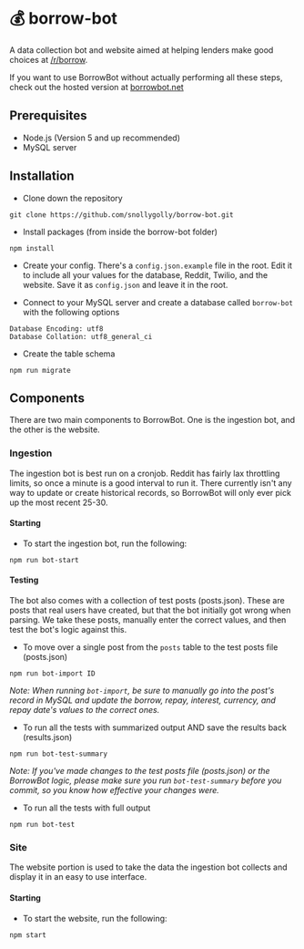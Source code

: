 # :moneybag: borrow-bot
A data collection bot and website aimed at helping lenders make good choices at [/r/borrow](http://reddit.com/r/borrow).

If you want to use BorrowBot without actually performing all these steps, check out the hosted version at [borrowbot.net](http://borrowbot.net)

## Prerequisites
* Node.js (Version 5 and up recommended)
* MySQL server

## Installation

* Clone down the repository
```
git clone https://github.com/snollygolly/borrow-bot.git
```

* Install packages (from inside the borrow-bot folder)
```
npm install
```

* Create your config.  There's a `config.json.example` file in the root.  Edit it to include all your values for the database, Reddit, Twilio, and the website.  Save it as `config.json` and leave it in the root.

* Connect to your MySQL server and create a database called `borrow-bot` with the following options
```
Database Encoding: utf8
Database Collation: utf8_general_ci
```

* Create the table schema
```
npm run migrate
```

## Components
There are two main components to BorrowBot.  One is the ingestion bot, and the other is the website.

### Ingestion
The ingestion bot is best run on a cronjob.  Reddit has fairly lax throttling limits, so once a minute is a good interval to run it.  There currently isn't any way to update or create historical records, so BorrowBot will only ever pick up the most recent 25-30.

#### Starting
* To start the ingestion bot, run the following:
```
npm run bot-start
```

#### Testing

The bot also comes with a collection of test posts (posts.json).  These are posts that real users have created, but that the bot initially got wrong when parsing.  We take these posts, manually enter the correct values, and then test the bot's logic against this.

* To move over a single post from the `posts` table to the test posts file (posts.json)
```
npm run bot-import ID
```
_Note: When running `bot-import`, be sure to manually go into the post's record in MySQL and update the borrow, repay, interest, currency, and repay date's values to the correct ones._

* To run all the tests with summarized output AND save the results back (results.json)
```
npm run bot-test-summary
```
_Note: If you've made changes to the test posts file (posts.json) or the BorrowBot logic, please make sure you run `bot-test-summary` before you commit, so you know how effective your changes were._

* To run all the tests with full output
```
npm run bot-test
```

### Site
The website portion is used to take the data the ingestion bot collects and display it in an easy to use interface.

#### Starting
* To start the website, run the following:
```
npm start
```
